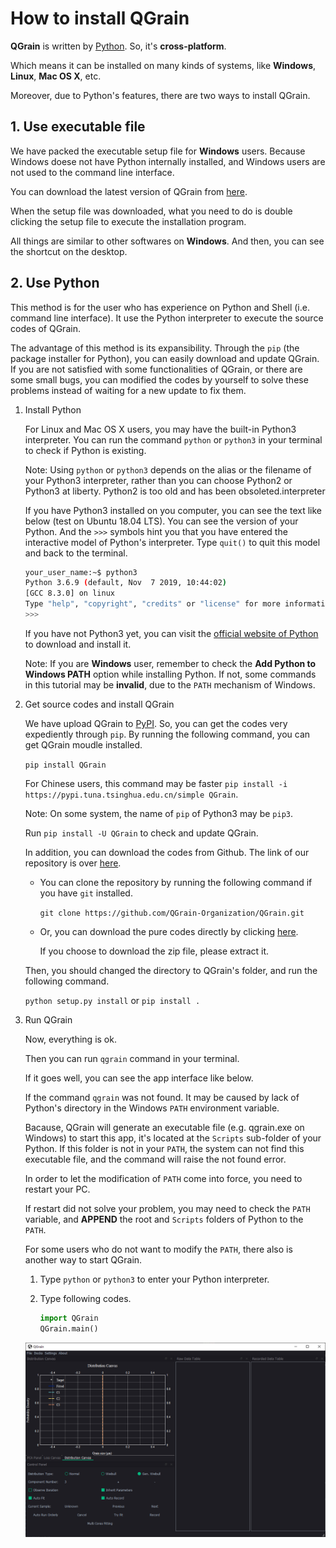 # How to install QGrain

**QGrain** is written by [Python](https://www.python.org/). So, it's **cross-platform**.

Which means it can be installed on many kinds of systems, like **Windows**, **Linux**, **Mac OS X**, etc.

Moreover, due to Python's features, there are two ways to install QGrain.

## 1. Use executable file

We have packed the executable setup file for **Windows** users. Because Windows doese not have Python internally installed, and Windows users are not used to the command line interface.

You can download the latest version of QGrain from [here](https://github.com/QGrain-Organization/QGrain/releases).

When the setup file was downloaded, what you need to do is double clicking the setup file to execute the installation program.

All things are similar to other softwares on **Windows**. And then, you can see the shortcut on the desktop.

## 2. Use Python

This method is for the user who has experience on Python and Shell (i.e. command line interface). It use the Python interpreter to execute the source codes of QGrain.

The advantage of this method is its expansibility. Through the `pip` (the package installer for Python), you can easily download and update QGrain. If you are not satisfied with some functionalities of QGrain, or there are some small bugs, you can modified the codes by yourself to solve these problems instead of waiting for a new update to fix them.

1. Install Python

    For Linux and Mac OS X users, you may have the built-in Python3 interpreter. You can run the command `python` or `python3` in your terminal to check if Python is existing.

    Note: Using `python` or `python3` depends on the alias or the filename of your Python3 interpreter, rather than you can choose Python2 or Python3 at liberty. Python2 is too old and has been obsoleted.interpreter

    If you have Python3 installed on you computer, you can see the text like below (test on Ubuntu 18.04 LTS). You can see the version of your Python. And the `>>>` symbols hint you that you have entered the interactive model of Python's interpreter. Type `quit()` to quit this model and back to the terminal.

    ```bash
    your_user_name:~$ python3
    Python 3.6.9 (default, Nov  7 2019, 10:44:02)
    [GCC 8.3.0] on linux
    Type "help", "copyright", "credits" or "license" for more information.
    >>>
    ```

    If you have not Python3 yet, you can visit the [official website of Python](https://www.python.org/downloads/) to download and install it.

    Note: If you are **Windows** user, remember to check the **Add Python to Windows PATH** option while installing Python. If not, some commands in this tutorial may be **invalid**, due to the `PATH` mechanism of Windows.

2. Get source codes and install QGrain

    We have upload QGrain to [PyPI](https://pypi.org/). So, you can get the codes very expediently through `pip`. By running the following command, you can get QGrain moudle installed.

    `pip install QGrain`

    For Chinese users, this command may be faster `pip install -i https://pypi.tuna.tsinghua.edu.cn/simple QGrain`.

    Note: On some system, the name of `pip` of Python3 may be `pip3`.

    Run `pip install -U QGrain` to check and update QGrain.

    In addition, you can download the codes from Github. The link of our repository is over [here](https://github.com/QGrain-Organization/QGrain).
      * You can clone the repository by running the following command if you have `git` installed.

          `git clone https://github.com/QGrain-Organization/QGrain.git`

      * Or, you can download the pure codes directly by clicking [here](https://github.com/QGrain-Organization/QGrain/archive/master.zip).

          If you choose to download the zip file, please extract it.

    Then, you should changed the directory to QGrain's folder, and run the following command.

    `python setup.py install` or `pip install .`

3. Run QGrain

    Now, everything is ok.

    Then you can run `qgrain` command in your terminal.

    If it goes well, you can see the app interface like below.

    If the command `qgrain` was not found. It may be caused by lack of Python's directory in the Windows `PATH` environment variable.

    Bacause, QGrain will generate an executable file (e.g. qgrain.exe on Windows) to start this app, it's located at the `Scripts` sub-folder of your Python. If this folder is not in your `PATH`, the system can not find this executable file, and the command will raise the not found error.

    In order to let the modification of `PATH` come into force, you need to restart your PC.

    If restart did not solve your problem, you may need to check the `PATH` variable, and **APPEND** the root and `Scripts` folders of Python to the `PATH`.

    For some users who do not want to modify the `PATH`, there also is another way to start QGrain.

    1. Type `python` or `python3` to enter your Python interpreter.

    2. Type following codes.

        ```python
        import QGrain
        QGrain.main()
        ```

    ![App Appearance](../figures/app_appearance.png)
